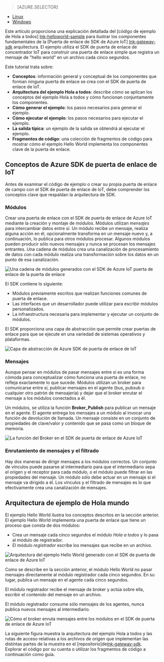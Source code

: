 > [AZURE.SELECTOR]
- [Linux](../articles/iot-hub/iot-hub-linux-gateway-sdk-get-started.md)
- [Windows](../articles/iot-hub/iot-hub-windows-gateway-sdk-get-started.md)

Este artículo proporciona una explicación detallada del [código de ejemplo de Hola a todos] [ lnk-helloworld-sample] para ilustrar los componentes fundamentales de la [Puerta de enlace de SDK de Azure IoT] [ lnk-gateway-sdk] arquitectura. El ejemplo utiliza el SDK de puerta de enlace de concentrador IoT para construir una puerta de enlace simple que registra un mensaje de "hello world" en un archivo cada cinco segundos.

Este tutorial trata sobre:

- **Conceptos**: información general y conceptual de los componentes que forman ninguna puerta de enlace se crea con el SDK de puerta de enlace de IoT.  
- **Arquitectura del ejemplo Hola a todos**: describe cómo se aplican los conceptos del ejemplo Hola a todos y cómo funcionan conjuntamente los componentes.
- **Cómo generar el ejemplo**: los pasos necesarios para generar el ejemplo.
- **Cómo ejecutar el ejemplo**: los pasos necesarios para ejecutar el ejemplo. 
- **La salida típica**: un ejemplo de la salida se obtendrá al ejecutar el ejemplo.
- **Fragmentos de código**: una colección de fragmentos de código para mostrar cómo el ejemplo Hello World implementa los componentes clave de la puerta de enlace.

## <a name="azure-iot-gateway-sdk-concepts"></a>Conceptos de Azure SDK de puerta de enlace de IoT

Antes de examinar el código de ejemplo o crear su propia puerta de enlace de campo con el SDK de puerta de enlace de IoT, debe comprender los conceptos clave que respaldan la arquitectura de SDK.

### <a name="modules"></a>Módulos

Crear una puerta de enlace con el SDK de puerta de enlace de Azure IoT mediante la creación y montaje de *módulos*. Módulos utilizan *mensajes* para intercambiar datos entre sí. Un módulo recibe un mensaje, realiza alguna acción en él, opcionalmente transforma en un mensaje nuevo y, a continuación, lo publica para otros módulos procesar. Algunos módulos pueden producir sólo nuevos mensajes y nunca se procesan los mensajes entrantes. Una cadena de módulos crea una canalización de procesamiento de datos con cada módulo realiza una transformación sobre los datos en un punto de esa canalización.

![Una cadena de módulos generados con el SDK de Azure IoT puerta de enlace de la puerta de enlace][1]
 
El SDK contiene lo siguiente:

- Módulos previamente escritos que realizan funciones comunes de puerta de enlace.
- Las interfaces que un desarrollador puede utilizar para escribir módulos personalizados.
- La infraestructura necesaria para implementar y ejecutar un conjunto de módulos.

El SDK proporciona una capa de abstracción que permite crear puertas de enlace para que se ejecute en una variedad de sistemas operativos y plataformas.

![Capa de abstracción de Azure SDK de puerta de enlace de IoT][2]

### <a name="messages"></a>Mensajes

Aunque pensar en módulos de pasar mensajes entre sí es una forma cómoda para conceptualizar cómo funciona una puerta de enlace, no refleja exactamente lo que sucede. Módulos utilizan un broker para comunicarse entre sí, publicar mensajes en el agente (bus, pubsub o cualquier otro patrón de mensajería) y dejar que el broker enrutar el mensaje a los módulos conectados a él.

Un módulos, se utiliza la función **Broker_Publish** para publicar un mensaje en el agente. El agente entrega los mensajes a un módulo al invocar una función de devolución de llamada. Un mensaje consiste en un conjunto de propiedades de clave/valor y contenido que se pasa como un bloque de memoria.

![La función del Broker en el SDK de puerta de enlace de Azure IoT][3]

### <a name="message-routing-and-filtering"></a>Enrutamiento de mensajes y el filtrado

Hay dos maneras de dirigir mensajes a los módulos correctos. Un conjunto de vínculos puede pasarse al intermediario para que el intermediario sepa el origen y el receptor para cada módulo, o el módulo puede filtrar en las propiedades del mensaje. Un módulo sólo debe actuar en un mensaje si el mensaje va dirigido a él. Los vínculos y el filtrado de mensajes es lo que efectivamente crea una canalización de mensajes.

## <a name="hello-world-sample-architecture"></a>Arquitectura de ejemplo de Hola mundo

El ejemplo Hello World ilustra los conceptos descritos en la sección anterior. El ejemplo Hello World implementa una puerta de enlace que tiene un proceso que consta de dos módulos:

-   Crea un mensaje cada cinco segundos el módulo *Hola a todos* y lo pasa al módulo de registrador.
-   El módulo *registrador* escribe los mensajes que recibe en un archivo.

![Arquitectura del ejemplo Hello World generado con el SDK de puerta de enlace de Azure IoT][4]

Como se describe en la sección anterior, el módulo Hello World no pasar mensajes directamente al módulo registrador cada cinco segundos. En su lugar, publica un mensaje en el agente cada cinco segundos.

El módulo registrador recibe el mensaje de broker y actúa sobre ella, escribir el contenido del mensaje en un archivo.

El módulo registrador consume sólo mensajes de los agentes, nunca publica nuevos mensajes al intermediario.

![Cómo el broker enruta mensajes entre los módulos en el SDK de puerta de enlace de Azure IoT][5]

La siguiente figura muestra la arquitectura del ejemplo Hola a todos y las rutas de acceso relativas a los archivos de origen que implementan las distintas partes de la muestra en el [repositorio]de[lnk-gateway-sdk]. Explorar el código por su cuenta o utilizar los fragmentos de código a continuación como guía.

<!-- Images -->
[1]: media/iot-hub-gateway-sdk-getstarted-selector/modules.png
[2]: media/iot-hub-gateway-sdk-getstarted-selector/modules_2.png
[3]: media/iot-hub-gateway-sdk-getstarted-selector/messages_1.png
[4]: media/iot-hub-gateway-sdk-getstarted-selector/high_level_architecture.png
[5]: media/iot-hub-gateway-sdk-getstarted-selector/detailed_architecture.png

<!-- Links -->
[lnk-helloworld-sample]: https://github.com/Azure/azure-iot-gateway-sdk/tree/master/samples/hello_world
[lnk-gateway-sdk]: https://github.com/Azure/azure-iot-gateway-sdk